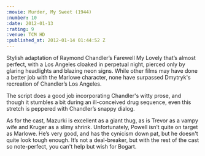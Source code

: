 ```yaml
--- 
:movie: Murder, My Sweet (1944)
:number: 10
:date: 2012-01-13
:rating: 9
:venue: TCM HD
:published_at: 2012-01-14 01:44:52 Z
---
```

Stylish adaptation of Raymond Chandler’s Farewell My Lovely that’s almost perfect, with a Los Angeles cloaked in perpetual night, pierced only by glaring headlights and blazing neon signs.  While other films may have done a better job with the Marlowe character, none have surpassed Dmytryk's recreation of Chandler’s Los Angeles.

The script does a good job incorporating Chandler's witty prose, and though it stumbles a bit during an ill-conceived drug sequence, even this stretch is peppered with Chandler’s snappy dialog.

As for the cast, Mazurki is excellent as a giant thug, as is Trevor as a vampy wife and Kruger as a slimy shrink. Unfortunately, Powell isn’t quite on target as Marlowe. He’s very good, and has the cynicism down pat, but he doesn't quite look tough enough. It’s not a deal-breaker, but with the rest of the cast so note-perfect, you can't help but wish for Bogart.